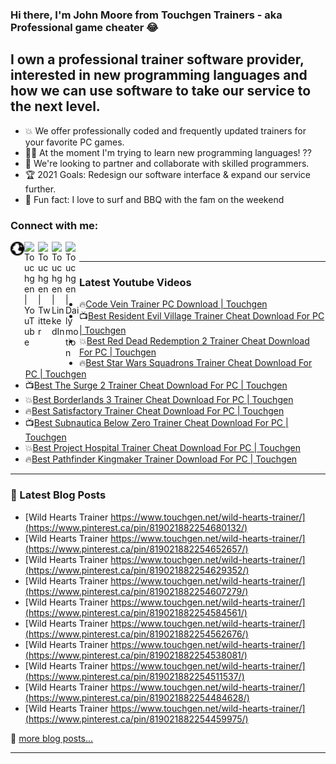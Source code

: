 ### Hi there, I'm John Moore from Touchgen Trainers - aka Professional game cheater 😂
## I own a professional trainer software provider, interested in new programming languages and how we can use software to take our service to the next level.

- 💥 We offer professionally coded and frequently updated trainers for your favorite PC games.
- 👩‍💻 At the moment I'm trying to learn new programming languages! ??
- 🤝 We're looking to partner and collaborate with skilled programmers.
- 🏆 2021 Goals: Redesign our software interface & expand our service further. 
- 🎉 Fun fact: I love to surf and BBQ with the fam on the weekend


### Connect with me:

[<img align="left" alt="Touchgen.net" width="22px" src="https://raw.githubusercontent.com/iconic/open-iconic/master/svg/globe.svg" />][website]
[<img align="left" alt="Touchgen | YouTube" width="22px" src="https://cdn.jsdelivr.net/npm/simple-icons@v3/icons/youtube.svg" />][youtube]
[<img align="left" alt="Touchgen | Twitter" width="22px" src="https://cdn.jsdelivr.net/npm/simple-icons@v3/icons/twitter.svg" />][twitter]
[<img align="left" alt="Touchgen | LinkedIn" width="22px" src="https://cdn.jsdelivr.net/npm/simple-icons@v3/icons/linkedin.svg" />][linkedin]
[<img align="left" alt="Touchgen | Dailymotion" width="22px" src="https://cdn.jsdelivr.net/npm/simple-icons@v3/icons/dailymotion.svg" />][dailymotion]

<br />

---
### Latest Youtube Videos

<!-- VIDEO-POST-LIST:START -->
 - 🔥[Code Vein Trainer PC Download | Touchgen](https://www.youtube.com/watch?v=g0uV3XJYyWU)
 - 📺[Best Resident Evil Village Trainer Cheat Download For PC | Touchgen](https://www.youtube.com/watch?v=oy_CNrI8DlY)
 - 💥[Best Red Dead Redemption 2 Trainer Cheat Download For PC | Touchgen](https://www.youtube.com/watch?v=dX3VmYrRqkY)
 - 🔥[Best Star Wars Squadrons Trainer Cheat Download For PC | Touchgen](https://www.youtube.com/watch?v=xDHtwMdYiFw)
 - 📺[Best The Surge 2 Trainer Cheat Download For PC | Touchgen](https://www.youtube.com/watch?v=gtByxJ0XD1U)
 - 💥[Best Borderlands 3 Trainer Cheat Download For PC | Touchgen](https://www.youtube.com/watch?v=1mCnnunOVM8)
 - 🔥[Best Satisfactory Trainer Cheat Download For PC | Touchgen](https://www.youtube.com/watch?v=xb_tsj03p90)
 - 📺[Best Subnautica Below Zero Trainer Cheat Download For PC | Touchgen](https://www.youtube.com/watch?v=kFKcSaWTBMc)
 - 💥[Best Project Hospital Trainer Cheat Download For PC | Touchgen](https://www.youtube.com/watch?v=b2prNIkFV_0)
 - 🔥[Best Pathfinder Kingmaker Trainer Download For PC | Touchgen](https://www.youtube.com/watch?v=M1s6WKM4k0o)<!-- VIDEO-POST-LIST:END -->
---

### 🧾 Latest Blog Posts

<!-- BLOG-POST-LIST:START -->
- [Wild Hearts Trainer https://www.touchgen.net/wild-hearts-trainer/](https://www.pinterest.ca/pin/819021882254680132/)
- [Wild Hearts Trainer https://www.touchgen.net/wild-hearts-trainer/](https://www.pinterest.ca/pin/819021882254652657/)
- [Wild Hearts Trainer https://www.touchgen.net/wild-hearts-trainer/](https://www.pinterest.ca/pin/819021882254629352/)
- [Wild Hearts Trainer https://www.touchgen.net/wild-hearts-trainer/](https://www.pinterest.ca/pin/819021882254607279/)
- [Wild Hearts Trainer https://www.touchgen.net/wild-hearts-trainer/](https://www.pinterest.ca/pin/819021882254584561/)
- [Wild Hearts Trainer https://www.touchgen.net/wild-hearts-trainer/](https://www.pinterest.ca/pin/819021882254562676/)
- [Wild Hearts Trainer https://www.touchgen.net/wild-hearts-trainer/](https://www.pinterest.ca/pin/819021882254538081/)
- [Wild Hearts Trainer https://www.touchgen.net/wild-hearts-trainer/](https://www.pinterest.ca/pin/819021882254511537/)
- [Wild Hearts Trainer https://www.touchgen.net/wild-hearts-trainer/](https://www.pinterest.ca/pin/819021882254484628/)
- [Wild Hearts Trainer https://www.touchgen.net/wild-hearts-trainer/](https://www.pinterest.ca/pin/819021882254459975/)
<!-- BLOG-POST-LIST:END -->

📖 [more blog posts...](https://touchgen-gaming-trainers.blogspot.com)

---


[website]: https://www.touchgen.net
[twitter]: https://twitter.com/touchgentrainer
[youtube]: https://www.youtube.com/c/Touchgen
[dailymotion]: https://www.dailymotion.com/dm_aedae9e8c0bf3c7b8a4c59d9a0f042c6
[linkedin]: https://www.linkedin.com/company/touchgencheats
